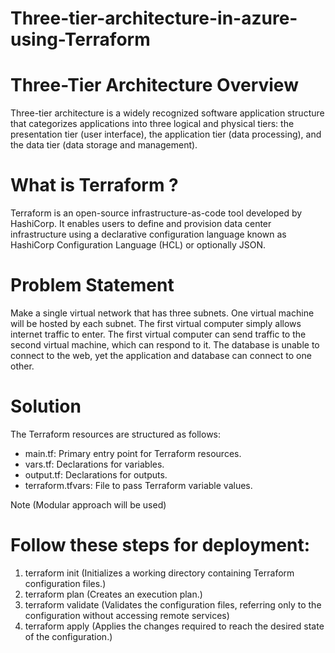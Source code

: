 # Three-tier-architecture-in-azure-using-Terraform

# Three-Tier Architecture Overview
Three-tier architecture is a widely recognized software application structure that categorizes applications into three logical and physical tiers: the presentation tier (user interface), the application tier (data processing), and the data tier (data storage and management).

# What is Terraform ?
Terraform is an open-source infrastructure-as-code tool developed by HashiCorp. It enables users to define and provision data center infrastructure using a declarative configuration language known as HashiCorp Configuration Language (HCL) or optionally JSON.

# Problem Statement
Make a single virtual network that has three subnets. One virtual machine will be hosted by each subnet. The first virtual computer simply allows internet traffic to enter. The first virtual computer can send traffic to the second virtual machine, which can respond to it. The database is unable to connect to the web, yet the application and database can connect to one other.

# Solution
The Terraform resources are structured as follows:

- main.tf: Primary entry point for Terraform resources.
- vars.tf: Declarations for variables.
- output.tf: Declarations for outputs.
- terraform.tfvars: File to pass Terraform variable values.


Note (Modular approach will be used)

# Follow these steps for deployment:

1. terraform init (Initializes a working directory containing Terraform configuration files.)
2. terraform plan  (Creates an execution plan.)
3. terraform validate (Validates the configuration files, referring only to the configuration without accessing remote services)
4. terraform apply (Applies the changes required to reach the desired state of the configuration.)


